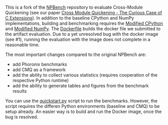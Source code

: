 This is a fork of the [NPBench](https://github.com/spcl/npbench) repository to evaluate Cross-Module Quickening (see our paper [Cross Module Quickening - The Curious Case of C Extensions](https://ucsrl.de/publications/cmq-ecoop24-preprint.pdf)).
In addition to the baseline CPython and NumPy implementations, building and benchmarking requires the [Modified CPython](https://github.com/fberlakovich/cmq-ae) and [Modified NumPy](https://github.com/fberlakovich/cmq-numpy-ae).
The [Dockerfile](Dockerfile) builds the docker file we submitted to the artifact evaluation.
Due to a yet unresolved bug with the docker image (see #1), running the evaluation with the image does not complete in a reasonable time.

The most important changes compared to the original NPBench are:
* add Phoronix benchmarks
* add CMQ as a framework
* add the ability to collect various statistics (requires cooperation of the respective Python runtime)
* add the ability to generate tables and figures from the benchmark results

You can use the [quickstart.py](quickstart.py) script to run the benchmarks.
However, the script requires the differen Python environments (baseline and CMQ) to be setup already.
An easier way is to build and run the Docker image, once the bug is resolved.